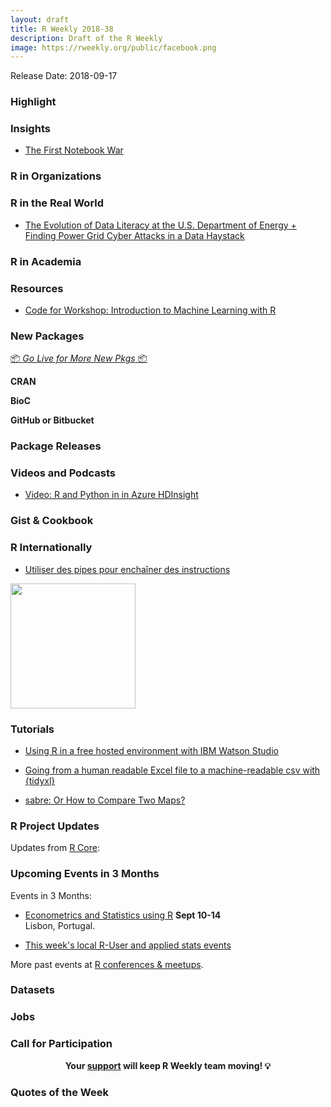 ```yaml
---
layout: draft
title: R Weekly 2018-38
description: Draft of the R Weekly
image: https://rweekly.org/public/facebook.png
---
```


Release Date: 2018-09-17

###  Highlight



### Insights

+ [The First Notebook War](https://yihui.name/en/2018/09/notebook-war/)

###  R in Organizations



### R in the Real World

+ [The Evolution of Data Literacy at the U.S. Department of Energy + Finding Power Grid Cyber Attacks in a Data Haystack](https://rud.is/b/2018/09/12/the-evolution-of-data-literacy-at-the-u-s-department-of-energy-finding-power-grid-cyber-attacks-in-a-data-haystack/)


###  R in Academia



###  Resources

+ [Code for Workshop: Introduction to Machine Learning with R](https://shirinsplayground.netlify.com/2018/06/intro_to_ml_workshop_heidelberg/)

###  New Packages

<p class="added-hostname"><a href="https://rweekly.org/live" target="_blank" class="externalLink">📦 <i>Go Live for More New Pkgs</i> 📦</a></p>

**CRAN**


**BioC**


**GitHub or Bitbucket**


### Package Releases



###  Videos and Podcasts

+ [Video: R and Python in in Azure HDInsight](http://blog.revolutionanalytics.com/2018/09/r-python-azure-hdinsight.html)

### Gist & Cookbook




### R Internationally

+ [Utiliser des pipes pour enchaîner des instructions](http://perso.ens-lyon.fr/lise.vaudor/utiliser-des-pipes-pour-enchainer-des-instructions/)


<img src="http://perso.ens-lyon.fr/lise.vaudor/Rfigures/Piping/piping_piped.jpg" width="200"></img>

###  Tutorials

+ [Using R in a free hosted environment with IBM Watson Studio](https://www.littlemissdata.com/blog/watsonstudio) 

+ [Going from a human readable Excel file to a machine-readable csv with {tidyxl}](http://www.brodrigues.co/blog/2018-09-11-human_to_machine/)

+ [sabre: Or How to Compare Two Maps?](https://nowosad.github.io/post/sabre-bp/)


<!--<div class="post-more-begi
n"></div><div class="post-more-end"></div>-->

###  R Project Updates

Updates from [R Core](http://developer.r-project.org/blosxom.cgi/R-devel/NEWS):


###  Upcoming Events in 3 Months

Events in 3 Months:

+ [Econometrics and Statistics using R](http://gades-training.com/en/cursos/Econometrics-and-Statistics-Using-R) **Sept 10-14** <br />
Lisbon, Portugal.

+ [This week's local R-User and applied stats events](https://community.rstudio.com/c/irl)

More past events at [R conferences & meetups](https://conf.rweekly.org).

### Datasets




### Jobs




###  Call for Participation



<p class="hide-support added-hostname support-rweekly" style="text-align: center;font-weight: bold;">Your <a class="non-visited externalLink" href="https://www.patreon.com/rweekly" onclick="pas(this)">support</a> will keep R Weekly team moving! 💡</p>

###  Quotes of the Week

